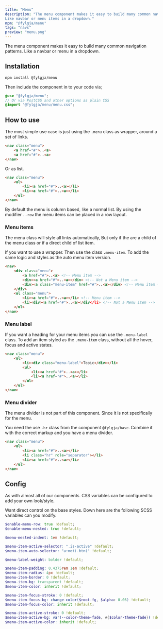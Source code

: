 ```yaml
---
title: "Menu"
description: "The menu component makes it easy to build many common navigation patterns.
Like navbar or menu items in a dropdown."
npm: "@fylgja/menu"
tags: "navs"
preview: "menu.png"
---
```


The menu component makes it easy to build many common navigation patterns.
Like a navbar or menu in a dropdown.

## Installation

```bash
npm install @fylgja/menu
```

Then include the component in to your code via;

```scss
@use "@fylgja/menu";
// Or via PostCSS and other options as plain CSS
@import "@fylgja/menu/menu.css";
```

## How to use

The most simple use case is just using the `.menu` class as wrapper,
around a set of links.

```html
<nav class="menu">
    <a href="#">..<a>
    <a href="#">..<a>
</nav>
```

Or as list.

```html
<nav class="menu">
    <ul>
        <li><a href="#">..<a></li>
        <li><a href="#">..<a></li>
    </ul>
</nav>
```

By default the menu is column based, like a normal list.
By using the modifier `.-row` the menu items can be placed in a row layout.

### Menu items

The menu class will style all links automatically,
But only if the are a child of the menu class or if a direct child of list item.

If you want to use a wrapper.
Then use the class `.menu-item`.
To add the same logic and styles as the auto menu item version.

```html
<nav>
    <div class="menu">
        <a href="#">..<a> <!-- Menu item -->
        <div><a href="#">..<a></div> <!-- Not a Menu item -->
        <div><a class="menu-item" href="#">..<a></div> <!-- Menu item -->
    </div>
    <ul class="menu">
        <li><a href="#">..<a></li> <!-- Menu item -->
        <li><div><a href="#">..<a></div</li> <!-- Not a Menu item -->
    </ul>
</nav>
```

### Menu label

If you want a heading for your menu items you can use the `.menu-label` class.
To add an item styled as the `.menu-item` class,
without all the hover, focus and active states.

```html
<nav class="menu">
    <ul>
        <li><div class="menu-label">Topic</div></li>
        <ul>
            <li><a href="#">..<a></li>
            <li><a href="#">..<a></li>
        </ul>
    </ul>
</nav>
```

### Menu divider

The menu divider is not part of this component.
Since it is not specifically for the menu.

You need the use `.hr` class from the component `@fylgja/base`.
Combine it with the correct markup and you have a menu divider.

```html
<nav class="menu">
    <ul>
        <li><a href="#">..<a></li>
        <li class="hr" role="separator"></li>
        <li><a href="#">..<a></li>
    </ul>
</nav>
```

## Config

As with almost all of our components.
CSS variables can be configured to add your own look/style.

Want direct control on the base styles.
Down here are the following SCSS variables can you modify.

```scss
$enable-menu-row: true !default;
$enable-menu-nested: true !default;

$menu-nested-indent: 1em !default;

$menu-item-active-selector: ".is-active" !default;
$menu-item-auto-selector: "a:not(.btn)" !default;

$menu-label-weight: bolder !default;

$menu-item-padding: 0.4375rem 1em !default;
$menu-item-radius: 4px !default;
$menu-item-border: 0 !default;
$menu-item-bg: transparent !default;
$menu-item-color: inherit !default;

$menu-item-focus-stroke: 0 !default;
$menu-item-focus-bg: change-color($root-fg, $alpha: 0.05) !default;
$menu-item-focus-color: inherit !default;

$menu-item-active-stroke: 0 !default;
$menu-item-active-bg: var(--color-theme-fade, #{$color-theme-fade}) !default;
$menu-item-active-color: inherit !default;
```
